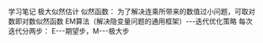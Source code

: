 学习笔记
极大似然估计
    似然函数：
    为了解决连乘所带来的数值过小问题，可取对数即对数似然函数
EM算法（解决隐变量问题的通用框架）---迭代优化策略 
    每次迭代分两步： E---期望步，M---极大步
